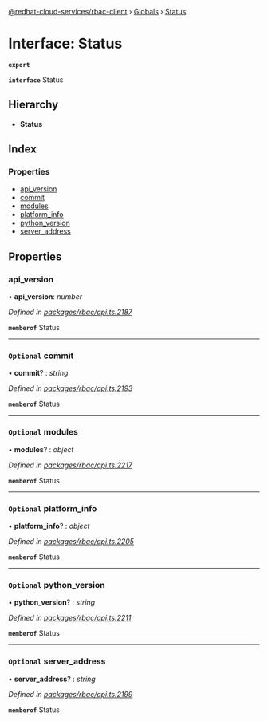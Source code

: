 [@redhat-cloud-services/rbac-client](../README.md) › [Globals](../globals.md) › [Status](status.md)

# Interface: Status

**`export`** 

**`interface`** Status

## Hierarchy

* **Status**

## Index

### Properties

* [api_version](status.md#api_version)
* [commit](status.md#optional-commit)
* [modules](status.md#optional-modules)
* [platform_info](status.md#optional-platform_info)
* [python_version](status.md#optional-python_version)
* [server_address](status.md#optional-server_address)

## Properties

###  api_version

• **api_version**: *number*

*Defined in [packages/rbac/api.ts:2187](https://github.com/fhlavac/javascript-clients/blob/master/packages/rbac/api.ts#L2187)*

**`memberof`** Status

___

### `Optional` commit

• **commit**? : *string*

*Defined in [packages/rbac/api.ts:2193](https://github.com/fhlavac/javascript-clients/blob/master/packages/rbac/api.ts#L2193)*

**`memberof`** Status

___

### `Optional` modules

• **modules**? : *object*

*Defined in [packages/rbac/api.ts:2217](https://github.com/fhlavac/javascript-clients/blob/master/packages/rbac/api.ts#L2217)*

**`memberof`** Status

___

### `Optional` platform_info

• **platform_info**? : *object*

*Defined in [packages/rbac/api.ts:2205](https://github.com/fhlavac/javascript-clients/blob/master/packages/rbac/api.ts#L2205)*

**`memberof`** Status

___

### `Optional` python_version

• **python_version**? : *string*

*Defined in [packages/rbac/api.ts:2211](https://github.com/fhlavac/javascript-clients/blob/master/packages/rbac/api.ts#L2211)*

**`memberof`** Status

___

### `Optional` server_address

• **server_address**? : *string*

*Defined in [packages/rbac/api.ts:2199](https://github.com/fhlavac/javascript-clients/blob/master/packages/rbac/api.ts#L2199)*

**`memberof`** Status
